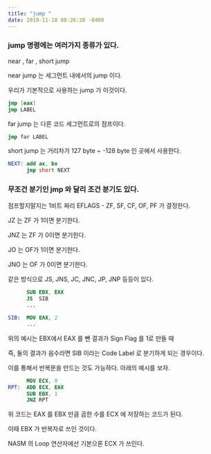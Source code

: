 ```yaml
---
title: "jump "
date: 2019-11-18 08:26:28 -0400
---
```


### jump 명령에는 여러가지 종류가 있다.

near , far , short jump

near jump 는 세그먼트 내에서의 jump 이다.

우리가 기본적으로 사용하는 jump 가 이것이다.

```nasm
jmp [eax]
jmp LABEL
```


far jump 는 다른 코드 세그먼트로의 점프이다.

```nasm
jmp far LABEL
```


short jump 는 거리차가 127 byte ~ -128 byte 인 곳에서 사용한다.

```nasm
NEXT: add ax, bx
      jmp short NEXT
```


### 무조건 분기인 jmp 와 달리 조건 분기도 있다.

점프할지말지는 1비트 짜리 EFLAGS - ZF, SF, CF, OF, PF 가 결정한다.


JZ 는 ZF 가 1이면 분기한다.

JNZ 는 ZF 가 0이면 분기한다.

JO 는 OF가 1이면 분기한다.
 
JNO 는 OF 가 0이면 분기한다.

같은 방식으로 JS, JNS, JC, JNC, JP, JNP 등등이 있다.




```nasm
      SUB EBX, EAX
      JS  SIB
      ...

SIB:  MOV EAX, 2  
      ...
```

위의 예시는 EBX에서 EAX 를 뺀 결과가 Sign Flag 를 1로 만들 때

즉, 둘의 결과가 음수라면 SIB 이라는 Code Label 로 분기하게 되는 경우이다.




이를 통해서 반복문을 만드는 것도 가능하다. 아래의 예시를 보자.


```nasm
      MOV ECX, 0
RPT:  ADD ECX, EAX
      SUB EBX, 1
      JNZ RPT
```  
   
위 코드는 EAX 를 EBX 만큼 곱한 수를 ECX 에 저장하는 코드가 된다.

이때 EBX 가 반복자로 쓰인 것이다.

NASM 의 Loop 연산자에선 기본으론 ECX 가 쓰인다.



